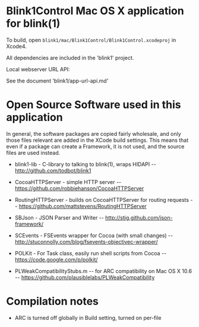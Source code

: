 Blink1Control Mac OS X application for blink(1) 
===============================================

To build, open `blink1/mac/Blink1Control/Blink1Control.xcodeproj` in Xcode4.

All dependencies are included in the 'blink1' project.


Local webserver URL API:

See the document 'blink1/app-url-api.md'


Open Source Software used in this application
=============================================

In general, the software packages are copied fairly wholesale, and only those
files relevant are added in the XCode build settings.  This means that even
if a package can create a Framework, it is not used, and the source files 
are used instead.

- blink1-lib - C-library to talking to blink(1), wraps HIDAPI
-- http://github.com/todbot/blink1

- CocoaHTTPServer - simple HTTP server
-- https://github.com/robbiehanson/CocoaHTTPServer

- RoutingHTTPServer - builds on CocoaHTTPServer for routing requests
-- https://github.com/mattstevens/RoutingHTTPServer

- SBJson - JSON Parser and Writer
-- http://stig.github.com/json-framework/

- SCEvents - FSEvents wrapper for Cocoa (with small changes)
-- http://stuconnolly.com/blog/fsevents-objectivec-wrapper/

- POLKit - For Task class, easily run shell scripts from Cocoa
-- https://code.google.com/p/polkit/

- PLWeakCompatibilityStubs.m -- for ARC compatibility on Mac OS X 10.6
-- https://github.com/plausiblelabs/PLWeakCompatibility


Compilation notes
=================
- ARC is turned off globally in Build setting, turned on per-file
 